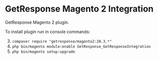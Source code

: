 # GetResponse Magento 2 Integration
GetResponse Magento 2 plugin.
 
To install plugin run in console commands:

3. `composer require "getresponse/magento2:20.3.*"`
3. `php bin/magento module:enable GetResponse_GetResponseIntegration`
4. `php bin/magento setup:upgrade`